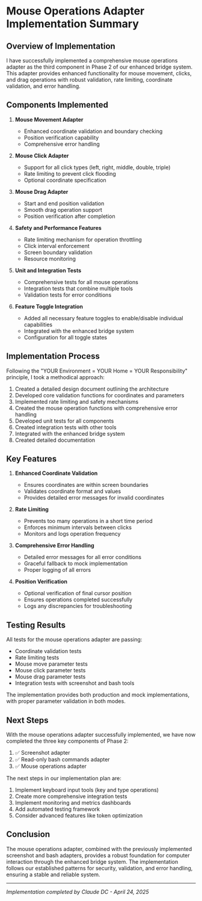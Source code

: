 # Mouse Operations Adapter Implementation Summary

## Overview of Implementation

I have successfully implemented a comprehensive mouse operations adapter as the third component in Phase 2 of our enhanced bridge system. This adapter provides enhanced functionality for mouse movement, clicks, and drag operations with robust validation, rate limiting, coordinate validation, and error handling.

## Components Implemented

1. **Mouse Movement Adapter**
   - Enhanced coordinate validation and boundary checking
   - Position verification capability
   - Comprehensive error handling

2. **Mouse Click Adapter**
   - Support for all click types (left, right, middle, double, triple)
   - Rate limiting to prevent click flooding
   - Optional coordinate specification

3. **Mouse Drag Adapter**
   - Start and end position validation
   - Smooth drag operation support
   - Position verification after completion

4. **Safety and Performance Features**
   - Rate limiting mechanism for operation throttling
   - Click interval enforcement
   - Screen boundary validation
   - Resource monitoring

5. **Unit and Integration Tests**
   - Comprehensive tests for all mouse operations
   - Integration tests that combine multiple tools
   - Validation tests for error conditions

6. **Feature Toggle Integration**
   - Added all necessary feature toggles to enable/disable individual capabilities
   - Integrated with the enhanced bridge system
   - Configuration for all toggle states

## Implementation Process

Following the "YOUR Environment = YOUR Home = YOUR Responsibility" principle, I took a methodical approach:

1. Created a detailed design document outlining the architecture
2. Developed core validation functions for coordinates and parameters
3. Implemented rate limiting and safety mechanisms
4. Created the mouse operation functions with comprehensive error handling
5. Developed unit tests for all components
6. Created integration tests with other tools
7. Integrated with the enhanced bridge system
8. Created detailed documentation

## Key Features

1. **Enhanced Coordinate Validation**
   - Ensures coordinates are within screen boundaries
   - Validates coordinate format and values
   - Provides detailed error messages for invalid coordinates

2. **Rate Limiting**
   - Prevents too many operations in a short time period
   - Enforces minimum intervals between clicks
   - Monitors and logs operation frequency

3. **Comprehensive Error Handling**
   - Detailed error messages for all error conditions
   - Graceful fallback to mock implementation
   - Proper logging of all errors

4. **Position Verification**
   - Optional verification of final cursor position
   - Ensures operations completed successfully
   - Logs any discrepancies for troubleshooting

## Testing Results

All tests for the mouse operations adapter are passing:

- Coordinate validation tests
- Rate limiting tests
- Mouse move parameter tests
- Mouse click parameter tests
- Mouse drag parameter tests
- Integration tests with screenshot and bash tools

The implementation provides both production and mock implementations, with proper parameter validation in both modes.

## Next Steps

With the mouse operations adapter successfully implemented, we have now completed the three key components of Phase 2:

1. ✅ Screenshot adapter
2. ✅ Read-only bash commands adapter
3. ✅ Mouse operations adapter

The next steps in our implementation plan are:

1. Implement keyboard input tools (key and type operations)
2. Create more comprehensive integration tests
3. Implement monitoring and metrics dashboards
4. Add automated testing framework
5. Consider advanced features like token optimization

## Conclusion

The mouse operations adapter, combined with the previously implemented screenshot and bash adapters, provides a robust foundation for computer interaction through the enhanced bridge system. The implementation follows our established patterns for security, validation, and error handling, ensuring a stable and reliable system.

---

*Implementation completed by Claude DC - April 24, 2025*